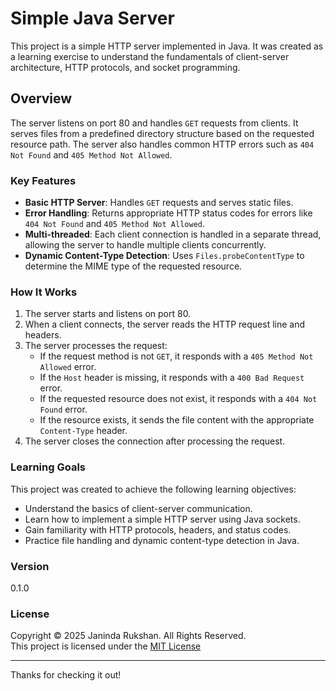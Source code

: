 # Simple Java Server

This project is a simple HTTP server implemented in Java. It was created as a learning exercise to understand the fundamentals of client-server architecture, HTTP protocols, and socket programming.

## Overview

The server listens on port 80 and handles `GET` requests from clients. It serves files from a predefined directory structure based on the requested resource path. The server also handles common HTTP errors such as `404 Not Found` and `405 Method Not Allowed`.

### Key Features
- **Basic HTTP Server**: Handles `GET` requests and serves static files.
- **Error Handling**: Returns appropriate HTTP status codes for errors like `404 Not Found` and `405 Method Not Allowed`.
- **Multi-threaded**: Each client connection is handled in a separate thread, allowing the server to handle multiple clients concurrently.
- **Dynamic Content-Type Detection**: Uses `Files.probeContentType` to determine the MIME type of the requested resource.

### How It Works
1. The server starts and listens on port 80.
2. When a client connects, the server reads the HTTP request line and headers.
3. The server processes the request:
   - If the request method is not `GET`, it responds with a `405 Method Not Allowed` error.
   - If the `Host` header is missing, it responds with a `400 Bad Request` error.
   - If the requested resource does not exist, it responds with a `404 Not Found` error.
   - If the resource exists, it sends the file content with the appropriate `Content-Type` header.
4. The server closes the connection after processing the request.

### Learning Goals
This project was created to achieve the following learning objectives:
- Understand the basics of client-server communication.
- Learn how to implement a simple HTTP server using Java sockets.
- Gain familiarity with HTTP protocols, headers, and status codes.
- Practice file handling and dynamic content-type detection in Java.

### Version
0.1.0

### License
Copyright &copy; 2025 Janinda Rukshan. All Rights Reserved.  
This project is licensed under the [MIT License](LICENSE.txt)


---

Thanks for checking it out!
